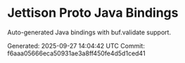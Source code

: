 # Jettison Proto Java Bindings

Auto-generated Java bindings with buf.validate support.

Generated: 2025-09-27 14:04:42 UTC
Commit: f6aaa05666eca50931ae3a8ff450fe4d5d1ced41
